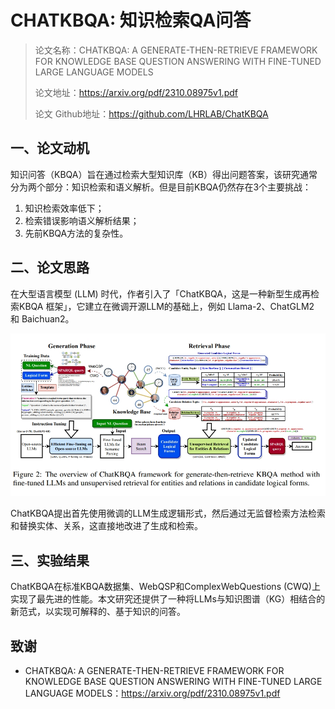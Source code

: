 # CHATKBQA: 知识检索QA问答

> 论文名称：CHATKBQA: A GENERATE-THEN-RETRIEVE FRAMEWORK FOR KNOWLEDGE BASE QUESTION ANSWERING WITH FINE-TUNED LARGE LANGUAGE MODELS
> 
> 论文地址：https://arxiv.org/pdf/2310.08975v1.pdf
> 
> 论文 Github地址：https://github.com/LHRLAB/ChatKBQA

## 一、论文动机

知识问答（KBQA）旨在通过检索大型知识库（KB）得出问题答案，该研究通常分为两个部分：知识检索和语义解析。但是目前KBQA仍然存在3个主要挑战：

1. 知识检索效率低下；
2. 检索错误影响语义解析结果；
3. 先前KBQA方法的复杂性。

## 二、论文思路

在大型语言模型 (LLM) 时代，作者引入了「ChatKBQA，这是一种新型生成再检索KBQA 框架」，它建立在微调开源LLM的基础上，例如 Llama-2、ChatGLM2 和 Baichuan2。

![](img/微信截图_20231020221522.png)

ChatKBQA提出首先使用微调的LLM生成逻辑形式，然后通过无监督检索方法检索和替换实体、关系，这直接地改进了生成和检索。

## 三、实验结果

ChatKBQA在标准KBQA数据集、WebQSP和ComplexWebQuestions (CWQ)上实现了最先进的性能。本文研究还提供了一种将LLMs与知识图谱（KG）相结合的新范式，以实现可解释的、基于知识的问答。

## 致谢

- CHATKBQA: A GENERATE-THEN-RETRIEVE FRAMEWORK FOR KNOWLEDGE BASE QUESTION ANSWERING WITH FINE-TUNED LARGE LANGUAGE MODELS：https://arxiv.org/pdf/2310.08975v1.pdf

